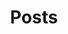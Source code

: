 ---
layout: category
title:  "Posts"
permalink: /all-posts/
category: all
subject: "All posts for Pre-Fortress 2"
---